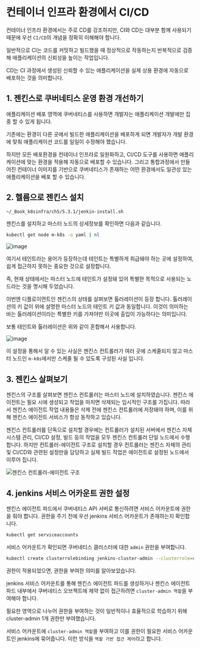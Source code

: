 # 컨테이너 인프라 환경에서 CI/CD

컨테이너 인프라 환경에서는 주로 CD를 강조하지만, CI와 CD는 대부분 함께 사용되기 때문에 우선 `CI/CD`의 개념을 정확히 이해해야 합니다.

일반적으로 CI는 코드를 커밋하고 빌드했을 때 정상적으로 작동하는지 반복적으로 검증해 애플리케이션의 신뢰성을 높이는 작업입니다.

CD는 CI 과정에서 생성된 신뢰할 수 있는 애플리케이션을 실제 상용 환경에 자동으로 배포하는 것을 의미합니다. 

## 1. 젠킨스로 쿠버네티스 운영 환경 개선하기

애플리케이션 배포 영역에 쿠버네티스를 사용하면 개발자는 애플리케이션 개발에만 집중 할 수 있게 됩니다. 

기존에는 환경이 다른 곳에서 빌드한 애플리케이션을 배포하게 되면 개발자가 개발 환경에 맞춰 애플리케이션 코드를 일일이 수정해야 했습니다. 

하지만 모든 배포환경을 컨테이너 인프라로 일원화하고, CI/CD 도구를 사용하면 애플리케이션에 맞는 환경을 적용해 자동으로 배포할 수 있습니다. 그리고 통합과정에서 만들어진 컨테이너 이미지를 기반으로 쿠버네티스가 존재하는 어떤 환경에서도 일관성 있는 애플리케이션을 배포 할 수 있습니다.

## 2. 헬름으로 젠킨스 설치

```bash
~/_Book_k8sinfra/ch5/5.3.1/jenkin-install.sh
```

젠킨스를 설치하고 마스터 노드의 상세정보를 확인하면 다음과 같습니다.

```bash
kubectl get node m-k8s -o yaml | nl
```

![image](https://user-images.githubusercontent.com/22395934/235084989-1aa0f718-e76d-4c62-9e6d-a9e85defe4da.png)

여기서 테인트라는 용어가 등장하는데 테인트는 특별하게 취급돼야 하는 곳에 설정하여, 쉽게 접근하지 못하는 중요한 것으로 설정합니다. 

즉, 현재 상태에서는 마스터 노드에 테인트가 설정돼 있어 특별한 목적으로 사용되는 노드라는 것을 명시해 두었습니다.

이번엔 디플로이먼트인 젠킨스의 상태를 살펴보면 톨러레이션이 등장 합니다. 톨러레이션의 키 값이 위에 설명한 마스터 노드의 테인트 키 값과 동일합니다. 이것이 의미하는 바는 톨러레이션이라는 특별한 키를 가져야만 이곳에 출입이 가능하다는 의미입니다. 

보통 테인트와 톨러레이션은 위와 같이 혼합해서 사용합니다.

![image](https://user-images.githubusercontent.com/22395934/235085860-b7ea9df7-76b5-4b74-ab25-6aa3b10fd511.png)

이 설정을 통해서 알 수 있는 사실은 젠킨스 컨트롤러가 여러 곳에 스케줄되지 않고 마스터 노드인 `m-k8s`에서만 스케줄 될 수 있도록 구성된 사실 입니다. 

## 3. 젠킨스 살펴보기

젠킨스의 구조를 살펴보면 젠킨스 컨트롤러는 마스터 노드에 설치하였습니다. 젠킨스 에이전트는 필요 시에 생성되고 작업을 마치면 삭제되는 임시적인 구조를 가집니다. 따라서 젠킨스 에이전트 작업 내용들은 삭제 전에 젠킨스 컨트롤러에 저장돼야 하며, 이를 위해 젠킨스 에이전트 서비스가 항상 동작하고 있습니다.

젠킨스 컨트롤러를 단독으로 설치할 경우에는 컨트롤러가 설치된 서버에서 젠킨스 자체 시스템 관리, CI/CD 설정, 빌드 등의 작업을 모두 젠킨스 컨트롤러 단일 노드에서 수행합니다. 하지만 컨트롤러-에이전트 구조로 설치할 경우 컨트롤러는 젠킨스 자체의 관리 및 CI/CD와 관련된 설정만을 담당하고 실제 빌드 작업은 에이전트로 설정된 노드에서 이루어 집니다. 


![젠킨스 컨트롤러-에이전트 구조](https://user-images.githubusercontent.com/22395934/235293824-4076b9ab-5e9d-4fa2-813e-b6bb8b6fe8cb.png)

## 4. jenkins 서비스 어카운트 권한 설정

젠킨스 에이전트 파드에서 쿠버네티스 API 서버로 통신하려면 서비스 어카운트에 권한을 줘야 합니다. 권한을 주기 전에 우선 jenkins 서비스 어카운트가 존재하는지 확인합니다.

```bash
kubectl get serviceaccounts
```

서비스 어카운트가 확인되면 쿠버네티스 클러스터에 대한 `admin` 권한을  부여합니다.

```bash
kubectl create clusterrolebinding jenkins-cluster-admin --clusterrole=cluster-admin --serviceaccount=default:jenkins
```

권한이 적용되었으면, 권한을 부여한 의미를 알아보았습니다.

jenkins 서비스 어카운트를 통해 젠킨스 에이전트 파드를 생성하거나 젠킨스 에이전트 파드 내부에서 쿠버네티스 오브젝트에 제약 없이 접근하려면 `cluster-admin 역할`을 부여해야 합니다. 

필요한 영역으로 나누어 권한을 부여하는 것이 일반적이나 효율적으로 학습하기 위해 cluster-admin 1개 권한만 부여했습니다.

서비스 어카운트에 `cluster-admin 역할`을 부여하고 이를 권한이 필요한 서비스 어카운트인 jenkins에 묶어줍니다. 이런 방식을 `역할 기반 접근 제어`라고 합니다.
